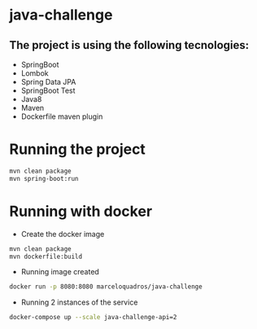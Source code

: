 # java-challenge
## The project is using the following tecnologies:
- SpringBoot 
- Lombok
- Spring Data JPA
- SpringBoot Test
- Java8 
- Maven
- Dockerfile maven plugin
# Running the project 
```sh
mvn clean package
mvn spring-boot:run 
```
# Running with docker
- Create the docker image
```sh
mvn clean package 
mvn dockerfile:build
```
- Running image created
```sh
docker run -p 8080:8080 marceloquadros/java-challenge
```
- Running 2 instances of the service
```sh
docker-compose up --scale java-challenge-api=2
```